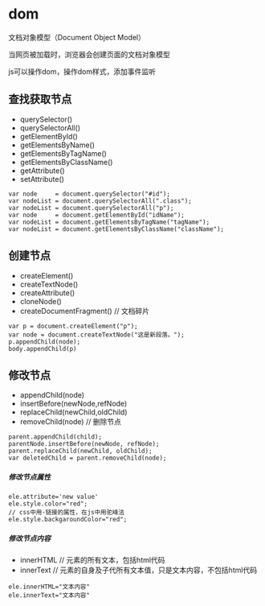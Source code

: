 
# dom

文档对象模型（Document Object Model）

当网页被加载时，浏览器会创建页面的文档对象模型

js可以操作dom，操作dom样式，添加事件监听


## 查找获取节点

- querySelector()
- querySelectorAll()
- getElementById()
- getElementsByName()
- getElementsByTagName()
- getElementsByClassName()
- getAttribute()
- setAttribute()

```
var node     = document.querySelector("#id");
var nodeList = document.querySelectorAll(".class");
var nodeList = document.querySelectorAll("p");
var node     = document.getElementById("idName");
var nodeList = document.getElementsByTagName("tagName");
var nodeList = document.getElementsByClassName("className");
```

## 创建节点

- createElement()
- createTextNode()
- createAttribute()
- cloneNode()
- createDocumentFragment()      // 文档碎片

```
var p = document.createElement("p");
var node = document.createTextNode("这是新段落。");
p.appendChild(node);
body.appendChild(p)
```


## 修改节点  

- appendChild(node)
- insertBefore(newNode,refNode)
- replaceChild(newChild,oldChild)
- removeChild(node)                 // 删除节点

```
parent.appendChild(child);
parentNode.insertBefore(newNode, refNode);
parent.replaceChild(newChild, oldChild);
var deletedChild = parent.removeChild(node);
```


##### 修改节点属性

```
ele.attribute='new value'
ele.style.color="red";
// css中用-链接的属性，在js中用驼峰法
ele.style.backgaroundColor="red";
```

##### 修改节点内容

- innerHTML     // 元素的所有文本，包括html代码
- innerText     // 元素的自身及子代所有文本值，只是文本内容，不包括html代码
  
```
ele.innerHTML="文本内容"
ele.innerText="文本内容"
```


